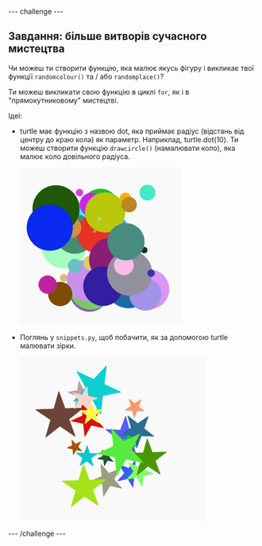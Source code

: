 \--- challenge \---

## Завдання: більше витворів сучасного мистецтва

Чи можеш ти створити функцію, яка малює якусь фігуру і викликає твої функції `randomcolour()` та / або `randomplace()`?

Ти можеш викликати свою функцію в циклі `for`, як і в "прямокутниковому" мистецтві.

Ідеї:

- turtle має функцію з назвою dot, яка приймає радіус (відстань від центру до краю кола) як параметр. Наприклад, turtle.dot(10). Ти можеш створити функцію `drawcircle()` (намалювати коло), яка малює коло довільного радіуса.
    
    ![знімок екрана](images/modern-circles.png)

- Поглянь у `snippets.py`, щоб побачити, як за допомогою turtle малювати зірки.
    
    ![знімок екрана](images/modern-stars.png)

\--- /challenge \---